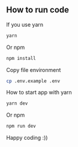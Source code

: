 ## How to run code

If you use yarn

```sh
yarn
```

Or npm

```sh
npm install
```

Copy file environment

```sh
cp .env.example .env

```

How to start app with yarn

```sh
yarn dev
```

Or npm

```sh
npm run dev
```

Happy coding :))
